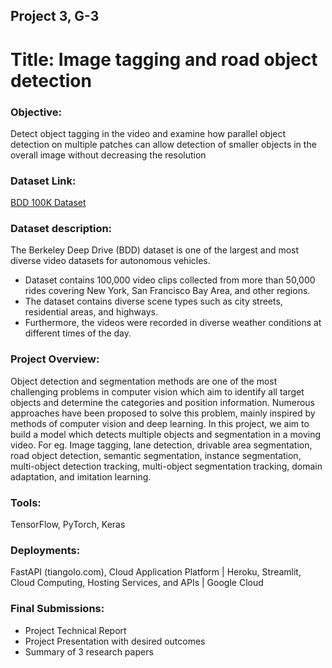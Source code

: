 ## Project 3, G-3

# Title: Image tagging and road object detection

### Objective: 
Detect object tagging in the video and examine how parallel object detection on multiple patches can allow detection of smaller objects in the overall image without decreasing the resolution

### Dataset Link: 
[BDD 100K Dataset](https://bdd-data.berkeley.edu)

### Dataset description: 
The Berkeley Deep Drive (BDD) dataset is one of the largest and
most diverse video datasets for autonomous vehicles.
* Dataset contains 100,000 video clips collected from more than 50,000 rides covering New York, San Francisco Bay Area, and other regions.
* The dataset contains diverse scene types such as city streets, residential areas, and highways.
* Furthermore, the videos were recorded in diverse weather conditions at different times of the day.

### Project Overview:
Object detection and segmentation methods are one of the most challenging problems in computer vision which aim to identify all target objects and determine the categories and position information. Numerous approaches have been proposed to solve this problem, mainly inspired by methods of computer vision and deep learning. In this project, we aim to build a model which detects multiple objects and segmentation in a moving video. For eg. Image tagging, lane detection, drivable area segmentation, road object detection, semantic segmentation, instance segmentation, multi-object detection tracking, multi-object segmentation tracking, domain adaptation, and imitation learning.

### Tools: 
TensorFlow, PyTorch, Keras

### Deployments: 
FastAPI (tiangolo.com), Cloud Application Platform | Heroku, Streamlit,
Cloud Computing, Hosting Services, and APIs | Google Cloud

### Final Submissions:
* Project Technical Report
* Project Presentation with desired outcomes
* Summary of 3 research papers
